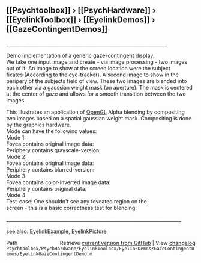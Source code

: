 ## [[Psychtoolbox]] &#8250; [[PsychHardware]] &#8250; [[EyelinkToolbox]] &#8250; [[EyelinkDemos]] &#8250; [[GazeContingentDemos]]

  
\_\_\_\_\_\_\_\_\_\_\_\_\_\_\_\_\_\_\_\_\_\_\_\_\_\_\_\_\_\_\_\_\_\_\_\_\_\_\_\_\_\_\_\_\_\_\_\_\_\_\_\_\_\_\_\_\_\_\_\_\_\_\_\_\_\_\_  
  
Demo implementation of a generic gaze-contingent display.  
We take one input image and create - via image processing - two images  
out of it: An image to show at the screen location were the subject  
fixates (According to the eye-tracker). A second image to show in the  
peripery of the subjects field of view. These two images are blended into  
each other via a gaussian weight mask (an aperture). The mask is centered  
at the center of gaze and allows for a smooth transition between the two  
images.  
  
This illustrates an application of [OpenGL](OpenGL) Alpha blending by compositing  
two images based on a spatial gaussian weight mask. Compositing is done  
by the graphics hardware.  
Mode can have the following values:  
Mode 1:  
  Fovea contains original image data:  
  Periphery contains grayscale-version:  
Mode 2:  
  Fovea contains original image data:  
  Periphery contains blurred-version:  
Mode 3  
  Fovea contains color-inverted image data:  
  Periphery contains original data:  
Mode 4  
  Test-case: One shouldn't see any foveated region on the  
  screen - this is a basic correctness test for blending.  
  
\_\_\_\_\_\_\_\_\_\_\_\_\_\_\_\_\_\_\_\_\_\_\_\_\_\_\_\_\_\_\_\_\_\_\_\_\_\_\_\_\_\_\_\_\_\_\_\_\_\_\_\_\_\_\_\_\_\_\_\_\_\_\_\_\_\_\_\_\_\_\_\_\_  
  
see also: [EyelinkExample](EyelinkExample), [EyelinkPicture](EyelinkPicture)  




<div class="code_header" style="text-align:right;">
  <span style="float:left;">Path&nbsp;&nbsp;</span> <span class="counter">Retrieve <a href=
  "https://raw.github.com/Psychtoolbox-3/Psychtoolbox-3/beta/Psychtoolbox/PsychHardware/EyelinkToolbox/EyelinkDemos/GazeContingentDemos/EyelinkGazeContingentDemo.m">current version from GitHub</a> | View <a href=
  "https://github.com/Psychtoolbox-3/Psychtoolbox-3/commits/beta/Psychtoolbox/PsychHardware/EyelinkToolbox/EyelinkDemos/GazeContingentDemos/EyelinkGazeContingentDemo.m">changelog</a></span>
</div>
<div class="code">
  <code>Psychtoolbox/PsychHardware/EyelinkToolbox/EyelinkDemos/GazeContingentDemos/EyelinkGazeContingentDemo.m</code>
</div>

